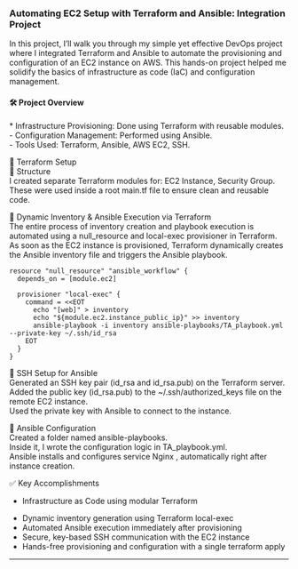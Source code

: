 <h3>Automating EC2 Setup with Terraform and Ansible: Integration Project</h3>
In this project, I’ll walk you through my simple yet effective DevOps project where I integrated Terraform and Ansible to automate the provisioning and configuration of an EC2 instance on AWS. This hands-on project helped me solidify the basics of infrastructure as code (IaC) and configuration management.

<h4>🛠️ Project Overview</h4>
* Infrastructure Provisioning: Done using Terraform with reusable modules.</br>
- Configuration Management: Performed using Ansible.</br>
- Tools Used: Terraform, Ansible, AWS EC2, SSH.</br>


🧱 Terraform Setup </br>
🔹 Structure</br>
I created separate Terraform modules for:
EC2 Instance,
Security Group.
These were used inside a root main.tf file to ensure clean and reusable code.

🔹 Dynamic Inventory & Ansible Execution via Terraform </br>
The entire process of inventory creation and playbook execution is automated using a null_resource and local-exec provisioner in Terraform.
As soon as the EC2 instance is provisioned, Terraform dynamically creates the Ansible inventory file and triggers the Ansible playbook.

```
resource "null_resource" "ansible_workflow" {
  depends_on = [module.ec2]

  provisioner "local-exec" {
    command = <<EOT
      echo "[web]" > inventory
      echo "${module.ec2.instance_public_ip}" >> inventory
      ansible-playbook -i inventory ansible-playbooks/TA_playbook.yml --private-key ~/.ssh/id_rsa
    EOT
  }
}
```

🔐 SSH Setup for Ansible</br>
Generated an SSH key pair (id_rsa and id_rsa.pub) on the Terraform server.</br>
Added the public key (id_rsa.pub) to the ~/.ssh/authorized_keys file on the remote EC2 instance.</br>
Used the private key with Ansible to connect to the instance.

🤖 Ansible Configuration</br>
Created a folder named ansible-playbooks. </br>
Inside it, I wrote the configuration logic in TA_playbook.yml.</br>
Ansible installs and configures service Nginx , automatically right after instance creation.

✅ Key Accomplishments</br>

* Infrastructure as Code using modular Terraform
- Dynamic inventory generation using Terraform local-exec
- Automated Ansible execution immediately after provisioning
- Secure, key-based SSH communication with the EC2 instance
- Hands-free provisioning and configuration with a single terraform apply
**************************************************************************************************************




